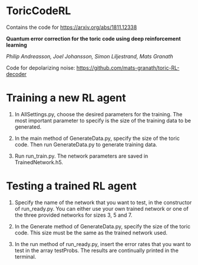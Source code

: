 # ToricCodeRL

Contains the code for https://arxiv.org/abs/1811.12338

**Quantum error correction for the toric code using deep reinforcement learning**

_Philip Andreasson, Joel Johansson, Simon Liljestrand, Mats Granath_

Code for depolarizing noise: https://github.com/mats-granath/toric-RL-decoder

# Training a new RL agent
1) In AllSettings.py, choose the desired parameters for the training. The most important parameter to specify is the size of the training data to be generated.

2) In the main method of GenerateData.py, specify the size of the toric code. Then run GenerateData.py to generate training data.

3) Run run_train.py. The network parameters are saved in TrainedNetwork.h5. 

# Testing a trained RL agent
1) Specify the name of the network that you want to test, in the constructor of run_ready.py. You can either use your own trained network or one of the three provided networks for sizes 3, 5 and 7.

2) In the Generate method of GenerateData.py, specify the size of the toric code. This size must be the same as the trained network used.

3) In the run method of run_ready.py, insert the error rates that you want to test in the array testProbs. The results are continually printed in the terminal.
